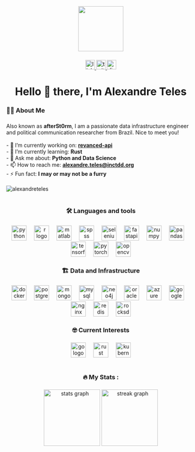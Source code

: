 <div align="center">
  <img height="120" src="https://media.tenor.com/_E-NCczd1nYAAAAi/python.gif"  />
</div>

###

<div align="center">
  <a href="https://www.linkedin.com/in/alexandreteles/" target="_blank">
    <img src="https://img.shields.io/static/v1?message=LinkedIn&logo=linkedin&label=&color=0077B5&logoColor=white&labelColor=&style=for-the-badge" height="25" alt="linkedin logo"  />
  </a>
  <a href="https://twitter.com/afterst0rm" target="_blank">
    <img src="https://img.shields.io/static/v1?message=Twitter&logo=twitter&label=&color=1DA1F2&logoColor=white&labelColor=&style=for-the-badge" height="25" alt="twitter logo"  />
  </a>
  <a href="https://discord.com/users/282584705218510848" target="_blank">
    <img src="https://img.shields.io/static/v1?message=Discord&logo=discord&label=&color=7289DA&logoColor=white&labelColor=&style=for-the-badge" height="25" alt="discord logo"  />
  </a>
</div>

###

<h1 align="center">Hello 👋 there, I'm Alexandre Teles</h1>

###

<h3 align="left">👩‍💻  About Me</h3>

###

<p align="left">
  Also known as <b>afterSt0rm</b>, I am a passionate data infrastructure engineer and political communication researcher from Brazil. Nice to meet you!
    <br><be>
    <br><be>
    - 🔭 I’m currently working on: <b><a href="https://github.com/revanced/revanced-api">revanced-api</a></b>
    <br><be>
    - 🌱 I’m currently learning: <b>Rust</b>
    <br><be>
    - 💬 Ask me about: <b>Python and Data Science</b>
    <br><be>
    - 📫 How to reach me: <b><a href="mailto:alexandre.teles@inctdd.org">alexandre.teles@inctdd.org</a></b>
    <br><be>
    - ⚡ Fun fact: <b>I may or may not be a furry</b>
    <br><be>
    <br><be>
    <img src="https://komarev.com/ghpvc/?username=alexandreteles&label=Profile%20views&color=0e75b6&style=flat" alt="alexandreteles" />
  </p>
<h1></h1>

###

<h3 align="center">🛠 Languages and tools</h3>

###

<div align="center">
  <img src="https://cdn.jsdelivr.net/gh/devicons/devicon/icons/python/python-original.svg" height="40" alt="python logo"  />
  <img width="12" />
  <img src="https://cdn.jsdelivr.net/gh/devicons/devicon/icons/r/r-original.svg" height="40" alt="r logo"  />
  <img width="12" />
  <img src="https://cdn.jsdelivr.net/gh/devicons/devicon/icons/matlab/matlab-original.svg" height="40" alt="matlab logo"  />
  <img width="12" />
  <img src="https://cdn.jsdelivr.net/gh/devicons/devicon/icons/spss/spss-original.svg" height="40" alt="spss logo"  />
  <img width="12" />
  <img src="https://cdn.jsdelivr.net/gh/devicons/devicon/icons/selenium/selenium-original.svg" height="40" alt="selenium logo"  />
  <img width="12" />
  <img src="https://cdn.jsdelivr.net/gh/devicons/devicon/icons/fastapi/fastapi-original.svg" height="40" alt="fastapi logo"  />
  <img width="12" />
  <img src="https://cdn.jsdelivr.net/gh/devicons/devicon/icons/numpy/numpy-original.svg" height="40" alt="numpy logo"  />
  <img width="12" />
  <img src="https://cdn.jsdelivr.net/gh/devicons/devicon/icons/pandas/pandas-original.svg" height="40" alt="pandas logo"  />
  <img width="12" />
  <img src="https://cdn.jsdelivr.net/gh/devicons/devicon/icons/tensorflow/tensorflow-original.svg" height="40" alt="tensorflow logo"  />
  <img width="12" />
  <img src="https://cdn.jsdelivr.net/gh/devicons/devicon/icons/pytorch/pytorch-original.svg" height="40" alt="pytorch logo"  />
  <img width="12" />
  <img src="https://cdn.jsdelivr.net/gh/devicons/devicon/icons/opencv/opencv-original.svg" height="40" alt="opencv logo"  />
</div>

###

<h3 align="center">🏗️ Data and Infrastructure</h3>

###

<div align="center">
  <img src="https://cdn.jsdelivr.net/gh/devicons/devicon/icons/docker/docker-original.svg" height="40" alt="docker logo"  />
  <img width="12" />
  <img src="https://cdn.jsdelivr.net/gh/devicons/devicon/icons/postgresql/postgresql-original.svg" height="40" alt="postgresql logo"  />
  <img width="12" />
  <img src="https://cdn.jsdelivr.net/gh/devicons/devicon/icons/mongodb/mongodb-original.svg" height="40" alt="mongodb logo"  />
  <img width="12" />
  <img src="https://cdn.jsdelivr.net/gh/devicons/devicon/icons/mysql/mysql-original.svg" height="40" alt="mysql logo"  />
  <img width="12" />
  <img src="https://cdn.jsdelivr.net/gh/devicons/devicon/icons/neo4j/neo4j-original.svg" height="40" alt="neo4j logo"  />
  <img width="12" />
  <img src="https://cdn.jsdelivr.net/gh/devicons/devicon/icons/oracle/oracle-original.svg" height="40" alt="oracle logo"  />
  <img width="12" />
  <img src="https://cdn.jsdelivr.net/gh/devicons/devicon/icons/azure/azure-original.svg" height="40" alt="azure logo"  />
  <img width="12" />
  <img src="https://cdn.jsdelivr.net/gh/devicons/devicon/icons/googlecloud/googlecloud-original.svg" height="40" alt="googlecloud logo"  />
  <img width="12" />
  <img src="https://cdn.jsdelivr.net/gh/devicons/devicon/icons/nginx/nginx-original.svg" height="40" alt="nginx logo"  />
  <img width="12" />
  <img src="https://cdn.jsdelivr.net/gh/devicons/devicon/icons/redis/redis-original.svg" height="40" alt="redis logo"  />
  <img width="12" />
  <img src="https://cdn.jsdelivr.net/gh/devicons/devicon/icons/rocksdb/rocksdb-plain.svg" height="40" alt="rocksdb logo"  />
</div>

###

<h3 align="center">🤓 Current Interests</h3>

###

<div align="center">
  <img src="https://cdn.jsdelivr.net/gh/devicons/devicon/icons/go/go-original-wordmark.svg" height="40" alt="go logo"  />
  <img width="12" />
  <img src="https://cdn.jsdelivr.net/gh/devicons/devicon/icons/rust/rust-plain.svg" height="40" alt="rust logo"  />
  <img width="12" />
  <img src="https://cdn.jsdelivr.net/gh/devicons/devicon/icons/kubernetes/kubernetes-plain.svg" height="40" alt="kubernetes logo"  />
</div>
<h1></h1>

###

<h3 align="center">🔥   My Stats :</h3>

###

<div align="center">
  <img src="https://github-readme-stats.vercel.app/api?username=alexandreteles&hide_title=true&hide_rank=false&show_icons=true&include_all_commits=true&count_private=true&disable_animations=false&theme=nightowl&locale=en&hide_border=true&order=1" height="150" alt="stats graph"  />
  <img src="https://streak-stats.demolab.com?user=alexandreteles&locale=en&mode=daily&theme=nightowl&hide_border=true&border_radius=5&order=3" height="150" alt="streak graph"  />
</div>

###
